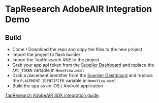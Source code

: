 # TapResearch AdobeAIR Integration Demo

## Build
* Clone / Download the repo and copy the files to the new project
* Import the project to flash builder
* Import the TapResearch ANE to the project
* Grab your app api token from the [Supplier Dashboard](https://www.tapresearch.com/supplier_dashboard/overview) and replace the `API_TOKEN` variable in `HomeView.mxml`
* Grab a placement identifier from the [Supplier Dashboard](https://www.tapresearch.com/supplier_dashboard/overview) and replace the `PLACEMENT_IDENTIFIER` variable in `HomeView.mxml`
* Build the app as an iOS / Android application

[TapResearch AdobeAIR SDK integration guide](https://github.com/TapResearch/TapResearch-AdobeAir-SDK).
